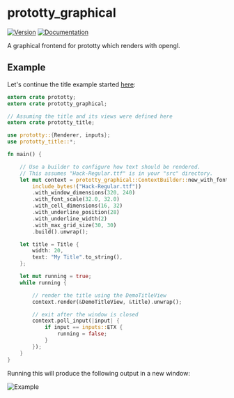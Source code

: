 # prototty\_graphical

[![Version](https://img.shields.io/crates/v/prototty_graphical.svg)](https://crates.io/crates/prototty_graphical)
[![Documentation](https://docs.rs/prototty_graphical/badge.svg)](https://docs.rs/prototty_graphical)

A graphical frontend for prototty which renders with opengl.

## Example

Let's continue the title example started
[here](https://github.com/stevebob/prototty/tree/master/prototty#example):

```rust
extern crate prototty;
extern crate prototty_graphical;

// Assuming the title and its views were defined here
extern crate prototty_title;

use prototty::{Renderer, inputs};
use prototty_title::*;

fn main() {

    // Use a builder to configure how text should be rendered.
    // This assumes "Hack-Regular.ttf" is in your "src" directory.
    let mut context = prototty_graphical::ContextBuilder::new_with_font(
        include_bytes!("Hack-Regular.ttf"))
        .with_window_dimensions(320, 240)
        .with_font_scale(32.0, 32.0)
        .with_cell_dimensions(16, 32)
        .with_underline_position(28)
        .with_underline_width(2)
        .with_max_grid_size(30, 30)
        .build().unwrap();

    let title = Title {
        width: 20,
        text: "My Title".to_string(),
    };

    let mut running = true;
    while running {

        // render the title using the DemoTitleView
        context.render(&DemoTitleView, &title).unwrap();

        // exit after the window is closed
        context.poll_input(|input| {
            if input == inputs::ETX {
                running = false;
            }
        });
    }
}
```

Running this will produce the following output in a new window:

![Example](https://github.com/stevebob/prototty/blob/master/graphical/example.png)
